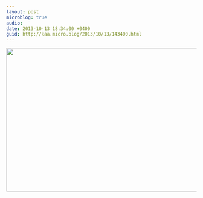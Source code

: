 ```yaml
---
layout: post
microblog: true
audio: 
date: 2013-10-13 18:34:00 +0400
guid: http://kaa.micro.blog/2013/10/13/143400.html
---
```

<img src="https://micro.kaa.bz/uploads/2018/ba3bc1eacb.jpg" alt="" width="840" height="382" class="alignnone size-full wp-image-1001" />

